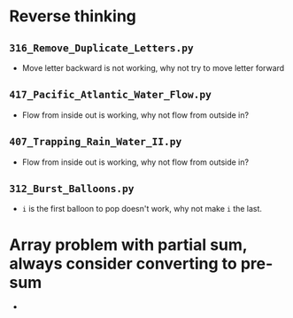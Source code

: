 
# Reverse thinking

## `316_Remove_Duplicate_Letters.py`

* Move letter backward is not working, why not try to move letter forward

## `417_Pacific_Atlantic_Water_Flow.py`

* Flow from inside out is working, why not flow from outside in?

## `407_Trapping_Rain_Water_II.py`

* Flow from inside out is working, why not flow from outside in?

## `312_Burst_Balloons.py`

* `i` is the first balloon to pop doesn't work, why not make `i` the last.

# Array problem with partial sum, always consider converting to pre-sum

*
